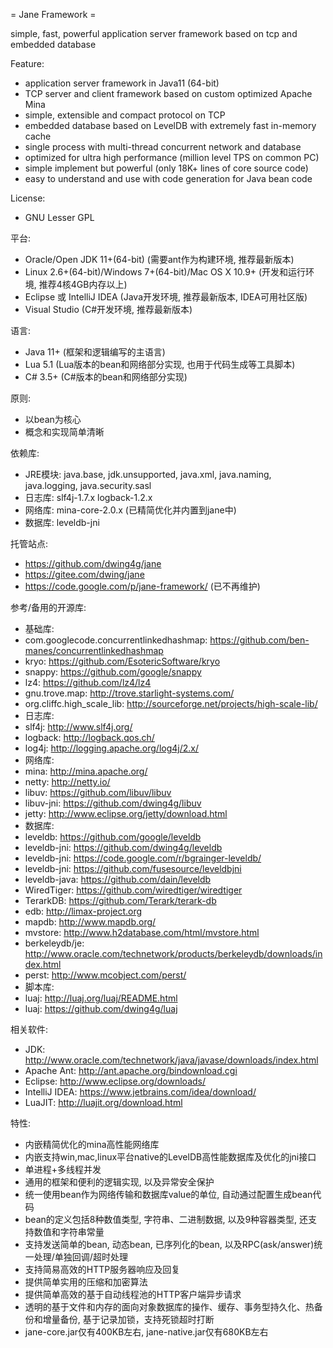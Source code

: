 = Jane Framework =

simple, fast, powerful application server framework based on tcp and embedded database

Feature:
 * application server framework in Java11 (64-bit)
 * TCP server and client framework based on custom optimized Apache Mina
 * simple, extensible and compact protocol on TCP
 * embedded database based on LevelDB with extremely fast in-memory cache
 * single process with multi-thread concurrent network and database
 * optimized for ultra high performance (million level TPS on common PC)
 * simple implement but powerful (only 18K+ lines of core source code)
 * easy to understand and use with code generation for Java bean code

License:
 * GNU Lesser GPL

平台:
 * Oracle/Open JDK 11+(64-bit) (需要ant作为构建环境, 推荐最新版本)
 * Linux 2.6+(64-bit)/Windows 7+(64-bit)/Mac OS X 10.9+ (开发和运行环境, 推荐4核4GB内存以上)
 * Eclipse 或 IntelliJ IDEA (Java开发环境, 推荐最新版本, IDEA可用社区版)
 * Visual Studio (C#开发环境, 推荐最新版本)

语言:
 * Java 11+ (框架和逻辑编写的主语言)
 * Lua 5.1 (Lua版本的bean和网络部分实现, 也用于代码生成等工具脚本)
 * C# 3.5+ (C#版本的bean和网络部分实现)

原则:
 * 以bean为核心
 * 概念和实现简单清晰

依赖库:
 * JRE模块: java.base, jdk.unsupported, java.xml, java.naming, java.logging, java.security.sasl
 * 日志库: slf4j-1.7.x logback-1.2.x
 * 网络库: mina-core-2.0.x (已精简优化并内置到jane中)
 * 数据库: leveldb-jni

托管站点:
 * https://github.com/dwing4g/jane
 * https://gitee.com/dwing/jane
 * https://code.google.com/p/jane-framework/ (已不再维护)

参考/备用的开源库:
 * 基础库:
  * com.googlecode.concurrentlinkedhashmap: https://github.com/ben-manes/concurrentlinkedhashmap
  * kryo:           https://github.com/EsotericSoftware/kryo
  * snappy:         https://github.com/google/snappy
  * lz4:            https://github.com/lz4/lz4
  * gnu.trove.map:  http://trove.starlight-systems.com/
  * org.cliffc.high_scale_lib: http://sourceforge.net/projects/high-scale-lib/
 * 日志库:
  * slf4j:          http://www.slf4j.org/
  * logback:        http://logback.qos.ch/
  * log4j:          http://logging.apache.org/log4j/2.x/
 * 网络库:
  * mina:           http://mina.apache.org/
  * netty:          http://netty.io/
  * libuv:          https://github.com/libuv/libuv
  * libuv-jni:      https://github.com/dwing4g/libuv
  * jetty:          http://www.eclipse.org/jetty/download.html
 * 数据库:
  * leveldb:        https://github.com/google/leveldb
  * leveldb-jni:    https://github.com/dwing4g/leveldb
  * leveldb-jni:    https://code.google.com/r/bgrainger-leveldb/
  * leveldb-jni:    https://github.com/fusesource/leveldbjni
  * leveldb-java:   https://github.com/dain/leveldb
  * WiredTiger:     https://github.com/wiredtiger/wiredtiger
  * TerarkDB:       https://github.com/Terark/terark-db
  * edb:            http://limax-project.org
  * mapdb:          http://www.mapdb.org/
  * mvstore:        http://www.h2database.com/html/mvstore.html
  * berkeleydb/je:  http://www.oracle.com/technetwork/products/berkeleydb/downloads/index.html
  * perst:          http://www.mcobject.com/perst/
 * 脚本库:
  * luaj:           http://luaj.org/luaj/README.html
  * luaj:           https://github.com/dwing4g/luaj

相关软件:
 * JDK:             http://www.oracle.com/technetwork/java/javase/downloads/index.html
 * Apache Ant:      http://ant.apache.org/bindownload.cgi
 * Eclipse:         http://www.eclipse.org/downloads/
 * IntelliJ IDEA:   https://www.jetbrains.com/idea/download/
 * LuaJIT:          http://luajit.org/download.html

特性:
 * 内嵌精简优化的mina高性能网络库
 * 内嵌支持win,mac,linux平台native的LevelDB高性能数据库及优化的jni接口
 * 单进程+多线程并发
 * 通用的框架和便利的逻辑实现, 以及异常安全保护
 * 统一使用bean作为网络传输和数据库value的单位, 自动通过配置生成bean代码
 * bean的定义包括8种数值类型, 字符串、二进制数据, 以及9种容器类型, 还支持数值和字符串常量
 * 支持发送简单的bean, 动态bean, 已序列化的bean, 以及RPC(ask/answer)统一处理/单独回调/超时处理
 * 支持简易高效的HTTP服务器响应及回复
 * 提供简单实用的压缩和加密算法
 * 提供简单高效的基于自动线程池的HTTP客户端异步请求
 * 透明的基于文件和内存的面向对象数据库的操作、缓存、事务型持久化、热备份和增量备份, 基于记录加锁，支持死锁超时打断
 * jane-core.jar仅有400KB左右, jane-native.jar仅有680KB左右

